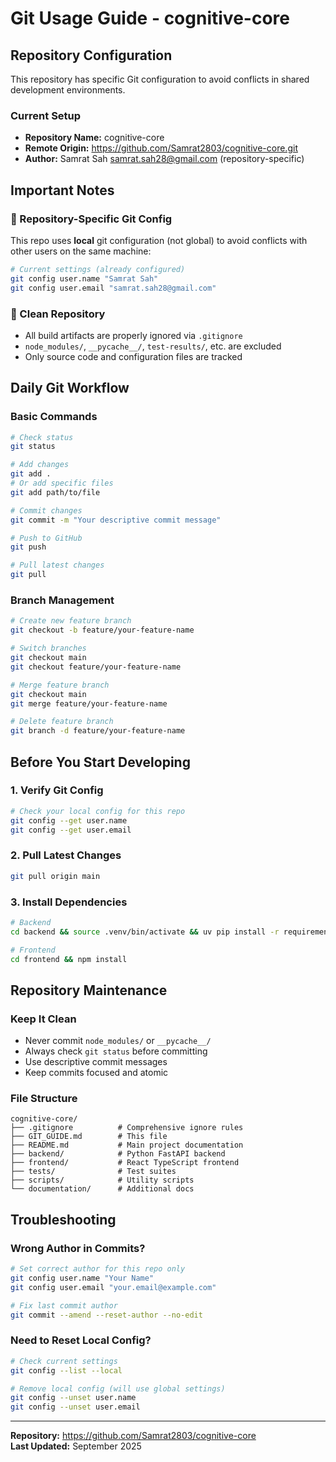 # Git Usage Guide - cognitive-core

## Repository Configuration

This repository has specific Git configuration to avoid conflicts in shared development environments.

### Current Setup
- **Repository Name:** cognitive-core
- **Remote Origin:** https://github.com/Samrat2803/cognitive-core.git
- **Author:** Samrat Sah <samrat.sah28@gmail.com> (repository-specific)

## Important Notes

### 🔧 Repository-Specific Git Config
This repo uses **local** git configuration (not global) to avoid conflicts with other users on the same machine:

```bash
# Current settings (already configured)
git config user.name "Samrat Sah"
git config user.email "samrat.sah28@gmail.com"
```

### 📁 Clean Repository
- All build artifacts are properly ignored via `.gitignore`
- `node_modules/`, `__pycache__/`, `test-results/`, etc. are excluded
- Only source code and configuration files are tracked

## Daily Git Workflow

### Basic Commands
```bash
# Check status
git status

# Add changes
git add .
# Or add specific files
git add path/to/file

# Commit changes
git commit -m "Your descriptive commit message"

# Push to GitHub
git push

# Pull latest changes
git pull
```

### Branch Management
```bash
# Create new feature branch
git checkout -b feature/your-feature-name

# Switch branches
git checkout main
git checkout feature/your-feature-name

# Merge feature branch
git checkout main
git merge feature/your-feature-name

# Delete feature branch
git branch -d feature/your-feature-name
```

## Before You Start Developing

### 1. Verify Git Config
```bash
# Check your local config for this repo
git config --get user.name
git config --get user.email
```

### 2. Pull Latest Changes
```bash
git pull origin main
```

### 3. Install Dependencies
```bash
# Backend
cd backend && source .venv/bin/activate && uv pip install -r requirements.txt

# Frontend  
cd frontend && npm install
```

## Repository Maintenance

### Keep It Clean
- Never commit `node_modules/` or `__pycache__/`
- Always check `git status` before committing
- Use descriptive commit messages
- Keep commits focused and atomic

### File Structure
```
cognitive-core/
├── .gitignore          # Comprehensive ignore rules
├── GIT_GUIDE.md        # This file
├── README.md           # Main project documentation
├── backend/            # Python FastAPI backend
├── frontend/           # React TypeScript frontend
├── tests/              # Test suites
├── scripts/            # Utility scripts
└── documentation/      # Additional docs
```

## Troubleshooting

### Wrong Author in Commits?
```bash
# Set correct author for this repo only
git config user.name "Your Name"
git config user.email "your.email@example.com"

# Fix last commit author
git commit --amend --reset-author --no-edit
```

### Need to Reset Local Config?
```bash
# Check current settings
git config --list --local

# Remove local config (will use global settings)
git config --unset user.name
git config --unset user.email
```

---

**Repository:** https://github.com/Samrat2803/cognitive-core  
**Last Updated:** September 2025
